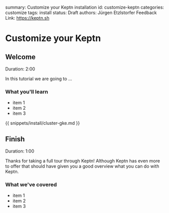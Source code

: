 summary: Customize your Keptn installation
id: customize-keptn
categories: customize
tags: install
status: Draft
authors: Jürgen Etzlstorfer
Feedback Link: https://keptn.sh


# Customize your Keptn

## Welcome
Duration: 2:00

In this tutorial we are going to ...

### What you'll learn

- item 1
- item 2
- item 3

<!-- include snippets here -->
{{ snippets/install/cluster-gke.md }}


## Finish
Duration: 1:00

Thanks for taking a full tour through Keptn!
Although Keptn has even more to offer that should have given you a good overview what you can do with Keptn.

### What we've covered

- item 1
- item 2
- item 3
